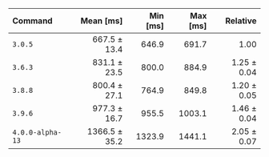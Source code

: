 | Command | Mean [ms] | Min [ms] | Max [ms] | Relative |
|:---|---:|---:|---:|---:|
| `3.0.5` | 667.5 ± 13.4 | 646.9 | 691.7 | 1.00 |
| `3.6.3` | 831.1 ± 23.5 | 800.0 | 884.9 | 1.25 ± 0.04 |
| `3.8.8` | 800.4 ± 27.1 | 764.9 | 849.8 | 1.20 ± 0.05 |
| `3.9.6` | 977.3 ± 16.7 | 955.5 | 1003.1 | 1.46 ± 0.04 |
| `4.0.0-alpha-13` | 1366.5 ± 35.2 | 1323.9 | 1441.1 | 2.05 ± 0.07 |
